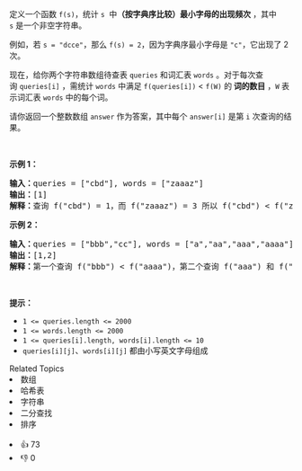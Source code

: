 <p>定义一个函数&nbsp;<code>f(s)</code>，统计&nbsp;<code>s</code> &nbsp;中<strong>（按字典序比较）最小字母的出现频次</strong> ，其中 <code>s</code>&nbsp;是一个非空字符串。</p>

<p>例如，若&nbsp;<code>s = "dcce"</code>，那么&nbsp;<code>f(s) = 2</code>，因为字典序最小字母是&nbsp;<code>"c"</code>，它出现了&nbsp;2 次。</p>

<p>现在，给你两个字符串数组待查表&nbsp;<code>queries</code>&nbsp;和词汇表&nbsp;<code>words</code> 。对于每次查询&nbsp;<code>queries[i]</code> ，需统计 <code>words</code> 中满足&nbsp;<code>f(queries[i])</code>&nbsp;&lt; <code>f(W)</code>&nbsp;的<strong> 词的数目</strong> ，<code>W</code> 表示词汇表&nbsp;<code>words</code>&nbsp;中的每个词。</p>

<p>请你返回一个整数数组&nbsp;<code>answer</code>&nbsp;作为答案，其中每个&nbsp;<code>answer[i]</code>&nbsp;是第 <code>i</code> 次查询的结果。</p>

<p>&nbsp;</p>

<p><strong>示例 1：</strong></p>

<pre>
<strong>输入：</strong>queries = ["cbd"], words = ["zaaaz"]
<strong>输出：</strong>[1]
<strong>解释：</strong>查询 f("cbd") = 1，而 f("zaaaz") = 3 所以 f("cbd") &lt; f("zaaaz")。
</pre>

<p><strong>示例 2：</strong></p>

<pre>
<strong>输入：</strong>queries = ["bbb","cc"], words = ["a","aa","aaa","aaaa"]
<strong>输出：</strong>[1,2]
<strong>解释：</strong>第一个查询 f("bbb") &lt; f("aaaa")，第二个查询 f("aaa") 和 f("aaaa") 都 &gt; f("cc")。
</pre>

<p>&nbsp;</p>

<p><strong>提示：</strong></p>

<ul> 
 <li><code>1 &lt;= queries.length &lt;= 2000</code></li> 
 <li><code>1 &lt;= words.length &lt;= 2000</code></li> 
 <li><code>1 &lt;= queries[i].length, words[i].length &lt;= 10</code></li> 
 <li><code>queries[i][j]</code>、<code>words[i][j]</code> 都由小写英文字母组成</li> 
</ul>

<div><div>Related Topics</div><div><li>数组</li><li>哈希表</li><li>字符串</li><li>二分查找</li><li>排序</li></div></div><br><div><li>👍 73</li><li>👎 0</li></div>